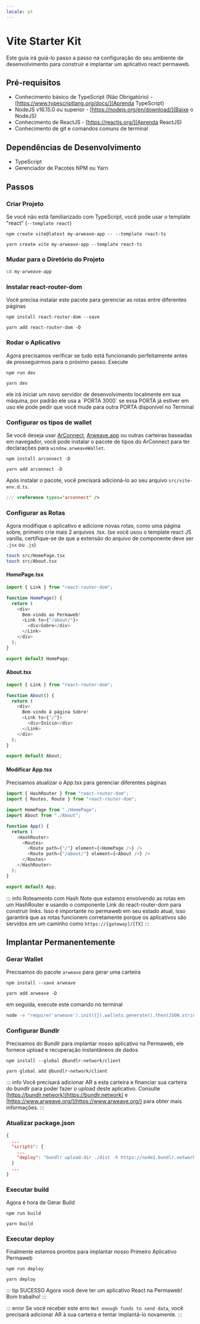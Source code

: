 ```yaml
---
locale: pt
---
```

# Vite Starter Kit

Este guia irá guiá-lo passo a passo na configuração do seu ambiente de desenvolvimento para construir e implantar um aplicativo react permaweb.

## Pré-requisitos

- Conhecimento básico de TypeScript (Não Obrigatório) - [https://www.typescriptlang.org/docs/](Aprenda TypeScript)
- NodeJS v16.15.0 ou superior - [https://nodejs.org/en/download/](Baixe o NodeJS)
- Conhecimento de ReactJS - [https://reactjs.org/](Aprenda ReactJS)
- Conhecimento de git e comandos comuns de terminal

## Dependências de Desenvolvimento

- TypeScript
- Gerenciador de Pacotes NPM ou Yarn

## Passos

### Criar Projeto

Se você não está familiarizado com TypeScript, você pode usar o template "react" (`--template react`)

<CodeGroup>
  <CodeGroupItem title="NPM">
  
```console:no-line-numbers
npm create vite@latest my-arweave-app -- --template react-ts
```

  </CodeGroupItem>
  <CodeGroupItem title="YARN">
  
```console:no-line-numbers
yarn create vite my-arweave-app --template react-ts
```

  </CodeGroupItem>
</CodeGroup>

### Mudar para o Diretório do Projeto

```sh
cd my-arweave-app
```


### Instalar react-router-dom

Você precisa instalar este pacote para gerenciar as rotas entre diferentes páginas

<CodeGroup>
  <CodeGroupItem title="NPM">
  
```console:no-line-numbers
npm install react-router-dom --save
```

  </CodeGroupItem>
  <CodeGroupItem title="YARN">
  
```console:no-line-numbers
yarn add react-router-dom -D
```

  </CodeGroupItem>
</CodeGroup>


### Rodar o Aplicativo

Agora precisamos verificar se tudo está funcionando perfeitamente antes de prosseguirmos para o próximo passo. Execute
<CodeGroup>
<CodeGroupItem title="NPM">

```console:no-line-numbers
npm run dev
```

  </CodeGroupItem>
  <CodeGroupItem title="YARN">
  
```console:no-line-numbers
yarn dev
```

  </CodeGroupItem>
</CodeGroup>
ele irá iniciar um novo servidor de desenvolvimento localmente em sua máquina, por padrão ele usa a `PORTA 3000` se essa PORTA já estiver em uso
ele pode pedir que você mude para outra PORTA disponível no Terminal


### Configurar os tipos de wallet

Se você deseja usar [ArConnect](https://arconnect.io), [Arweave.app](https://arweave.app) ou outras carteiras baseadas em navegador, você pode instalar o pacote de tipos do ArConnect para ter declarações para `window.arweaveWallet`.
<CodeGroup>
<CodeGroupItem title="NPM">

```console:no-line-numbers
npm install arconnect -D
```

  </CodeGroupItem>
  <CodeGroupItem title="YARN">
  
```console:no-line-numbers
yarn add arconnect -D
```

  </CodeGroupItem>
</CodeGroup>

Após instalar o pacote, você precisará adicioná-lo ao seu arquivo `src/vite-env.d.ts`.
```ts
/// <reference types="arconnect" />
```

### Configurar as Rotas

Agora modifique o aplicativo e adicione novas rotas, como uma página sobre, primeiro crie mais 2 arquivos .tsx. (se você usou o template react JS vanilla, certifique-se de que a extensão do arquivo de componente deve ser `.jsx` ou `.js`)

```sh
touch src/HomePage.tsx
touch src/About.tsx
```

#### HomePage.tsx

```ts
import { Link } from "react-router-dom";

function HomePage() {
  return (
    <div>
      Bem-vindo ao Permaweb!
      <Link to={"/about/"}>
        <div>Sobre</div>
      </Link>
    </div>
  );
}

export default HomePage;
```

#### About.tsx

```ts
import { Link } from "react-router-dom";

function About() {
  return (
    <div>
      Bem-vindo à página Sobre!
      <Link to={"/"}>
        <div>Início</div>
      </Link>
    </div>
  );
}

export default About;
```

#### Modificar App.tsx

Precisamos atualizar o App.tsx para gerenciar diferentes páginas

```ts
import { HashRouter } from "react-router-dom";
import { Routes, Route } from "react-router-dom";

import HomePage from "./HomePage";
import About from "./About";

function App() {
  return (
    <HashRouter>
      <Routes>
        <Route path={"/"} element={<HomePage />} />
        <Route path={"/about/"} element={<About />} />
      </Routes>
    </HashRouter>
  );
}

export default App;
```

::: info Roteamento com Hash
Note que estamos envolvendo as rotas em um HashRouter e usando o componente Link do react-router-dom para construir links.
Isso é importante no permaweb em seu estado atual, isso garantirá que as rotas funcionem corretamente porque os aplicativos
são servidos em um caminho como `https://[gateway]/[TX]`
:::

## Implantar Permanentemente

### Gerar Wallet

Precisamos do pacote `arweave` para gerar uma carteira

<CodeGroup>
<CodeGroupItem title="NPM">

```console:no-line-numbers
npm install --save arweave
```

  </CodeGroupItem>
  <CodeGroupItem title="YARN">
  
```console:no-line-numbers
yarn add arweave -D
```

  </CodeGroupItem>
</CodeGroup>

em seguida, execute este comando no terminal

```sh
node -e "require('arweave').init({}).wallets.generate().then(JSON.stringify).then(console.log.bind(console))" > wallet.json
```

### Configurar Bundlr

Precisamos do Bundlr para implantar nosso aplicativo na Permaweb, ele fornece upload e recuperação instantâneos de dados

<CodeGroup>
  <CodeGroupItem title="NPM">
  
```console:no-line-numbers
npm install --global @bundlr-network/client
```

  </CodeGroupItem>
  <CodeGroupItem title="YARN">
  
```console:no-line-numbers
yarn global add @bundlr-network/client
```

  </CodeGroupItem>
</CodeGroup>

::: info
Você precisará adicionar AR a esta carteira e financiar sua carteira do bundlr para poder fazer o upload deste aplicativo. Consulte [https://bundlr.network](https://bundlr.network) e [https://www.arweave.org/](https://www.arweave.org/) para obter mais informações.
:::

### Atualizar package.json

```json
{
  ...
  "scripts": {
    ...
    "deploy": "bundlr upload-dir ./dist -h https://node2.bundlr.network --wallet ./wallet.json -c arweave --index-file index.html --no-confirmation"
  }
  ...
}
```

### Executar build

Agora é hora de Gerar Build

<CodeGroup>
  <CodeGroupItem title="NPM">
  
```console:no-line-numbers
npm run build
```

  </CodeGroupItem>
  <CodeGroupItem title="YARN">
  
```console:no-line-numbers
yarn build
```

  </CodeGroupItem>
</CodeGroup>

### Executar deploy
Finalmente estamos prontos para implantar nosso Primeiro Aplicativo Permaweb

<CodeGroup>
  <CodeGroupItem title="NPM">
  
```console:no-line-numbers
npm run deploy
```

  </CodeGroupItem>
  <CodeGroupItem title="YARN">
  
```console:no-line-numbers
yarn deploy
```

  </CodeGroupItem>
</CodeGroup>

::: tip SUCESSO
Agora você deve ter um aplicativo React na Permaweb! Bom trabalho!
:::

::: error
Se você receber este erro `Not enough funds to send data`, você precisará adicionar AR à sua carteira e tentar implantá-lo novamente.
:::